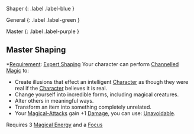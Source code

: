
Shaper
{: .label .label-blue }

General
{: .label .label-green }

Master
{: .label .label-purple }
## Master Shaping

*[Requirement](Core/Terminology#Requirement): [Expert Shaping](#Expert%20Shaping)
Your character can perform [Channelled Magic](Magic#Channelled%20Magic) to:

- Create illusions that effect an intelligent [Character](Core/Terminology#Character) as though they were real if the [Character](Core/Terminology#Character) believes it is real.
- Change yourself into incredible forms, including magical creatures.
- Alter others in meaningful ways.
- Transform an item into something completely unrelated.
- Your [Magical-Attacks](Game/Core/Magical-Attacks) gain +1 [Damage](Game/Core/Weapons#Damage), you can use: [Unavoidable](Game/Core/Magical-Attacks#Unavoidable).

Requires 3 [Magical Energy](Magic#Magical%20Energy) and a [Focus](Example-Gear#Focus)
